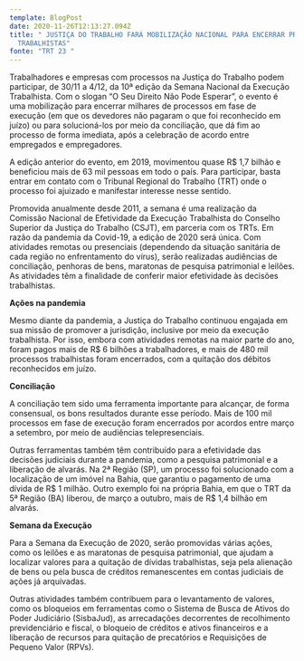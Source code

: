 ```yaml
---
template: BlogPost
date: 2020-11-26T12:13:27.094Z
title: " JUSTIÇA DO TRABALHO FARÁ MOBILIZAÇÃO NACIONAL PARA ENCERRAR PROCESSOS
  TRABALHISTAS"
fonte: "TRT 23 "
---
```

Trabalhadores e empresas com processos na Justiça do Trabalho podem participar, de 30/11 a 4/12, da 10ª edição da Semana Nacional da Execução Trabalhista. Com o slogan “O Seu Direito Não Pode Esperar”, o evento é uma mobilização para encerrar milhares de processos em fase de execução (em que os devedores não pagaram o que foi reconhecido em juízo) ou para solucioná-los por meio da conciliação, que dá fim ao processo de forma imediata, após a celebração de acordo entre empregados e empregadores.

A edição anterior do evento, em 2019, movimentou quase R$ 1,7 bilhão e beneficiou mais de 63 mil pessoas em todo o país. Para participar, basta entrar em contato com o Tribunal Regional do Trabalho (TRT) onde o processo foi ajuizado e manifestar interesse nesse sentido.

Promovida anualmente desde 2011, a semana é uma realização da Comissão Nacional de Efetividade da Execução Trabalhista do Conselho Superior da Justiça do Trabalho (CSJT), em parceria com os TRTs. Em razão da pandemia da Covid-19, a edição de 2020 será única. Com atividades remotas ou presenciais (dependendo da situação sanitária de cada região no enfrentamento do vírus), serão realizadas audiências de conciliação, penhoras de bens, maratonas de pesquisa patrimonial e leilões. As atividades têm a finalidade de conferir maior efetividade às decisões trabalhistas.

**Ações na pandemia**

Mesmo diante da pandemia, a Justiça do Trabalho continuou engajada em sua missão de promover a jurisdição, inclusive por meio da execução trabalhista. Por isso, embora com atividades remotas na maior parte do ano, foram pagos mais de R$ 6 bilhões a trabalhadores, e mais de 480 mil processos trabalhistas foram encerrados, com a quitação dos débitos reconhecidos em juízo.

**Conciliação**

A conciliação tem sido uma ferramenta importante para alcançar, de forma consensual, os bons resultados durante esse período. Mais de 100 mil processos em fase de execução foram encerrados por acordos entre março a setembro, por meio de audiências telepresenciais.

Outras ferramentas também têm contribuído para a efetividade das decisões judiciais durante a pandemia, como a pesquisa patrimonial e a liberação de alvarás. Na 2ª Região (SP), um processo foi solucionado com a localização de um imóvel na Bahia, que garantiu o pagamento de uma dívida de R$ 1 milhão. Outro exemplo foi na própria Bahia, em que o TRT da 5ª Região (BA) liberou, de março a outubro, mais de R$ 1,4 bilhão em alvarás.

**Semana da Execução**

Para a Semana da Execução de 2020, serão promovidas várias ações, como os leilões e as maratonas de pesquisa patrimonial, que ajudam a localizar valores para a quitação de dívidas trabalhistas, seja pela alienação de bens ou pela busca de créditos remanescentes em contas judiciais de ações já arquivadas.

Outras atividades também contribuem para o levantamento de valores, como os bloqueios em ferramentas como o Sistema de Busca de Ativos do Poder Judiciário (SisbaJud), as arrecadações decorrentes de recolhimento previdenciário e fiscal, o bloqueio de créditos e ativos financeiros e a liberação de recursos para quitação de precatórios e Requisições de Pequeno Valor (RPVs).